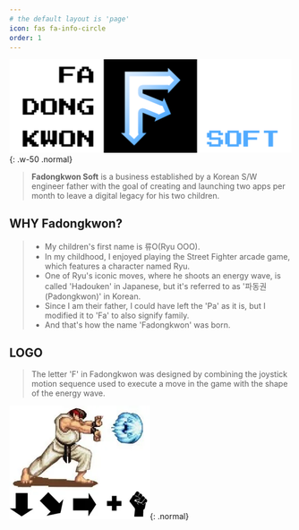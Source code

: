 ```yaml
---
# the default layout is 'page'
icon: fas fa-info-circle
order: 1
---
```


![Desktop View](/assets/img/about/Logo_w_text_3.png){: .w-50 .normal}
> **Fadongkwon Soft** is a business established by a Korean S/W engineer father with the goal of creating and launching two apps per month to leave a digital legacy for his two children.

## WHY Fadongkwon?
> - My children's first name is 류O(Ryu OOO).
> - In my childhood, I enjoyed playing the Street Fighter arcade game, which features a character named Ryu.
> - One of Ryu's iconic moves, where he shoots an energy wave, is called 'Hadouken' in Japanese, but it's referred to as '파동권(Padongkwon)' in Korean.
> - Since I am their father, I could have left the 'Pa' as it is, but I modified it to 'Fa' to also signify family.
> - And that's how the name 'Fadongkwon' was born.

## LOGO
> The letter 'F' in Fadongkwon was designed by combining the joystick motion sequence used to execute a move in the game with the shape of the energy wave.

![Desktop View](/assets/img/about/streetfighter.png){: .normal}